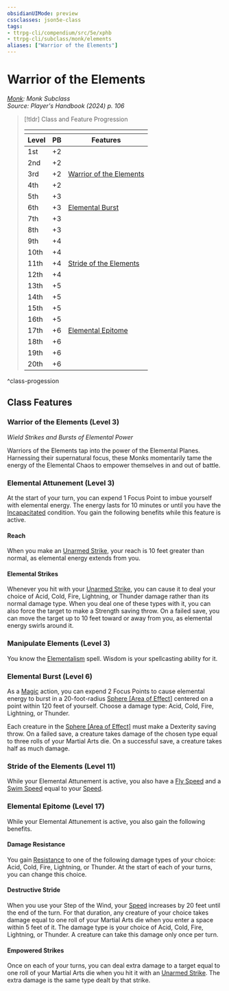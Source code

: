 ```yaml
---
obsidianUIMode: preview
cssclasses: json5e-class
tags:
- ttrpg-cli/compendium/src/5e/xphb
- ttrpg-cli/subclass/monk/elements
aliases: ["Warrior of the Elements"]
---
```

# Warrior of the Elements
*[Monk](monk-xphb.md): Monk Subclass*  
*Source: Player's Handbook (2024) p. 106*  

> [!tldr] Class and Feature Progression
> 
> <table class="class-progression">
> <thead>
> <tr><th colspan='3'></th></tr>
> <tr class="class-progression"><th class"level">Level</th><th class"pb">PB</th><th class"feature">Features</th></tr>
> </thead><tbody>
> <tr class="class-progression"><td class"level">1st</td><td class"pb">+2</td><td class"feature"></td></tr>
> <tr class="class-progression"><td class"level">2nd</td><td class"pb">+2</td><td class"feature"></td></tr>
> <tr class="class-progression"><td class"level">3rd</td><td class"pb">+2</td><td class"feature"><a href='#Warrior%20of%20the%20Elements%20(Level%203)'>Warrior of the Elements</a></td></tr>
> <tr class="class-progression"><td class"level">4th</td><td class"pb">+2</td><td class"feature"></td></tr>
> <tr class="class-progression"><td class"level">5th</td><td class"pb">+3</td><td class"feature"></td></tr>
> <tr class="class-progression"><td class"level">6th</td><td class"pb">+3</td><td class"feature"><a href='#Elemental%20Burst%20(Level%206)'>Elemental Burst</a></td></tr>
> <tr class="class-progression"><td class"level">7th</td><td class"pb">+3</td><td class"feature"></td></tr>
> <tr class="class-progression"><td class"level">8th</td><td class"pb">+3</td><td class"feature"></td></tr>
> <tr class="class-progression"><td class"level">9th</td><td class"pb">+4</td><td class"feature"></td></tr>
> <tr class="class-progression"><td class"level">10th</td><td class"pb">+4</td><td class"feature"></td></tr>
> <tr class="class-progression"><td class"level">11th</td><td class"pb">+4</td><td class"feature"><a href='#Stride%20of%20the%20Elements%20(Level%2011)'>Stride of the Elements</a></td></tr>
> <tr class="class-progression"><td class"level">12th</td><td class"pb">+4</td><td class"feature"></td></tr>
> <tr class="class-progression"><td class"level">13th</td><td class"pb">+5</td><td class"feature"></td></tr>
> <tr class="class-progression"><td class"level">14th</td><td class"pb">+5</td><td class"feature"></td></tr>
> <tr class="class-progression"><td class"level">15th</td><td class"pb">+5</td><td class"feature"></td></tr>
> <tr class="class-progression"><td class"level">16th</td><td class"pb">+5</td><td class"feature"></td></tr>
> <tr class="class-progression"><td class"level">17th</td><td class"pb">+6</td><td class"feature"><a href='#Elemental%20Epitome%20(Level%2017)'>Elemental Epitome</a></td></tr>
> <tr class="class-progression"><td class"level">18th</td><td class"pb">+6</td><td class"feature"></td></tr>
> <tr class="class-progression"><td class"level">19th</td><td class"pb">+6</td><td class"feature"></td></tr>
> <tr class="class-progression"><td class"level">20th</td><td class"pb">+6</td><td class"feature"></td></tr>
> </tbody></table>
^class-progession


## Class Features

### Warrior of the Elements (Level 3)

*Wield Strikes and Bursts of Elemental Power*

Warriors of the Elements tap into the power of the Elemental Planes. Harnessing their supernatural focus, these Monks momentarily tame the energy of the Elemental Chaos to empower themselves in and out of battle.

### Elemental Attunement (Level 3)

At the start of your turn, you can expend 1 Focus Point to imbue yourself with elemental energy. The energy lasts for 10 minutes or until you have the [Incapacitated](3-Compendium/rules/conditions.md#Incapacitated) condition. You gain the following benefits while this feature is active.

#### Reach

When you make an [Unarmed Strike](3-Compendium/rules/variant-rules/unarmed-strike-xphb.md), your reach is 10 feet greater than normal, as elemental energy extends from you.

#### Elemental Strikes

Whenever you hit with your [Unarmed Strike](3-Compendium/rules/variant-rules/unarmed-strike-xphb.md), you can cause it to deal your choice of Acid, Cold, Fire, Lightning, or Thunder damage rather than its normal damage type. When you deal one of these types with it, you can also force the target to make a Strength saving throw. On a failed save, you can move the target up to 10 feet toward or away from you, as elemental energy swirls around it.

### Manipulate Elements (Level 3)

You know the [Elementalism](3-Compendium/spells/elementalism-xphb.md) spell. Wisdom is your spellcasting ability for it.

### Elemental Burst (Level 6)

As a [Magic](3-Compendium/rules/actions.md#Magic) action, you can expend 2 Focus Points to cause elemental energy to burst in a 20-foot-radius [Sphere [Area of Effect]](3-Compendium/rules/variant-rules/sphere-area-of-effect-xphb.md) centered on a point within 120 feet of yourself. Choose a damage type: Acid, Cold, Fire, Lightning, or Thunder.

Each creature in the [Sphere [Area of Effect]](3-Compendium/rules/variant-rules/sphere-area-of-effect-xphb.md) must make a Dexterity saving throw. On a failed save, a creature takes damage of the chosen type equal to three rolls of your Martial Arts die. On a successful save, a creature takes half as much damage.

### Stride of the Elements (Level 11)

While your Elemental Attunement is active, you also have a [Fly Speed](3-Compendium/rules/variant-rules/fly-speed-xphb.md) and a [Swim Speed](3-Compendium/rules/variant-rules/swim-speed-xphb.md) equal to your [Speed](3-Compendium/rules/variant-rules/speed-xphb.md).

### Elemental Epitome (Level 17)

While your Elemental Attunement is active, you also gain the following benefits.

#### Damage Resistance

You gain [Resistance](3-Compendium/rules/variant-rules/resistance-xphb.md) to one of the following damage types of your choice: Acid, Cold, Fire, Lightning, or Thunder. At the start of each of your turns, you can change this choice.

#### Destructive Stride

When you use your Step of the Wind, your [Speed](3-Compendium/rules/variant-rules/speed-xphb.md) increases by 20 feet until the end of the turn. For that duration, any creature of your choice takes damage equal to one roll of your Martial Arts die when you enter a space within 5 feet of it. The damage type is your choice of Acid, Cold, Fire, Lightning, or Thunder. A creature can take this damage only once per turn.

#### Empowered Strikes

Once on each of your turns, you can deal extra damage to a target equal to one roll of your Martial Arts die when you hit it with an [Unarmed Strike](3-Compendium/rules/variant-rules/unarmed-strike-xphb.md). The extra damage is the same type dealt by that strike.